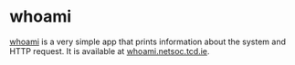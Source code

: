 # whoami

[whoami](https://github.com/traefik/whoami) is a very simple app that prints information about the system and HTTP
request. It is available at [whoami.netsoc.tcd.ie](https://whoami.netsoc.tcd.ie).
